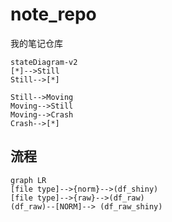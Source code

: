 # note_repo
我的笔记仓库


```mermaid
stateDiagram-v2
[*]-->Still
Still-->[*]

Still-->Moving
Moving-->Still
Moving-->Crash
Crash-->[*]
```

## 流程
```
graph LR
[file type]-->{norm}-->(df_shiny)
[file type]-->{raw}-->(df_raw)
(df_raw)--[NORM]--> (df_raw_shiny)

```
